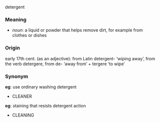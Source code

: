detergent
### Meaning
+ _noun_: a liquid or powder that helps remove dirt, for example from clothes or dishes

### Origin

early 17th cent. (as an adjective): from Latin detergent- ‘wiping away’, from the verb detergere, from de- ‘away from’ + tergere ‘to wipe’

### Synonym

__eg__: use ordinary washing detergent

+ CLEANER

__eg__: staining that resists detergent action

+ CLEANING


